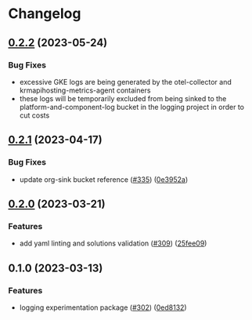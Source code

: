 # Changelog

## [0.2.2](https://github.com/GoogleCloudPlatform/pubsec-declarative-toolkit/compare/solutions/logging/core-experimentation/0.2.0...solutions/logging/core-experimentation/0.2.2) (2023-05-24)

### Bug Fixes

- excessive GKE logs are being generated by the otel-collector and krmapihosting-metrics-agent containers
- these logs will be temporarily excluded from being sinked to the platform-and-component-log bucket in the logging project in order to cut costs

## [0.2.1](https://github.com/GoogleCloudPlatform/pubsec-declarative-toolkit/compare/solutions/logging/core-experimentation/0.2.0...solutions/logging/core-experimentation/0.2.1) (2023-04-17)


### Bug Fixes

* update org-sink bucket reference ([#335](https://github.com/GoogleCloudPlatform/pubsec-declarative-toolkit/issues/335)) ([0e3952a](https://github.com/GoogleCloudPlatform/pubsec-declarative-toolkit/commit/0e3952ac32913e197e84676691ed651496e31e21))

## [0.2.0](https://github.com/GoogleCloudPlatform/pubsec-declarative-toolkit/compare/solutions/logging/core-experimentation/0.1.0...solutions/logging/core-experimentation/0.2.0) (2023-03-21)


### Features

* add yaml linting and solutions validation ([#309](https://github.com/GoogleCloudPlatform/pubsec-declarative-toolkit/issues/309)) ([25fee09](https://github.com/GoogleCloudPlatform/pubsec-declarative-toolkit/commit/25fee09dd6c62931032569fbc2cc8bf090fd9266))

## 0.1.0 (2023-03-13)


### Features

* logging experimentation package ([#302](https://github.com/GoogleCloudPlatform/pubsec-declarative-toolkit/issues/302)) ([0ed8132](https://github.com/GoogleCloudPlatform/pubsec-declarative-toolkit/commit/0ed81329e1ca55321bca28a45eae605f3ecd26aa))
